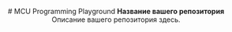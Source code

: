 <p align="center">
  # MCU Programming Playground
  <b>Название вашего репозитория</b><br>
  Описание вашего репозитория здесь.
</p>
